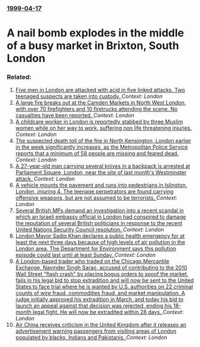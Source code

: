 ### [1999-04-17](/news/1999/04/17/index.md)

#  A nail bomb explodes in the middle of a busy market in Brixton, South London




### Related:

1. [Five men in London are attacked with acid in five linked attacks. Two teenaged suspects are taken into custody. ](/news/2017/07/13/five-men-in-london-are-attacked-with-acid-in-five-linked-attacks-two-teenaged-suspects-are-taken-into-custody.md) _Context: London_
2. [A large fire breaks out at the Camden Markets in North West London, with over 70 firefighters and 10 firetrucks attending the scene. No casualties have been reported. ](/news/2017/07/10/a-large-fire-breaks-out-at-the-camden-markets-in-north-west-london-with-over-70-firefighters-and-10-firetrucks-attending-the-scene-no-casu.md) _Context: London_
3. [A childcare worker in London is reportedly stabbed by three Muslim women while on her way to work, suffering non life threatening injuries. ](/news/2017/06/7/a-childcare-worker-in-london-is-reportedly-stabbed-by-three-muslim-women-while-on-her-way-to-work-suffering-non-life-threatening-injuries.md) _Context: London_
4. [The suspected death toll of the fire in North Kensington, London earlier in the week significantly increases, as the Metropolitan Police Service reports that a minimum of 58 people are missing and feared dead. ](/news/2017/06/17/the-suspected-death-toll-of-the-fire-in-north-kensington-london-earlier-in-the-week-significantly-increases-as-the-metropolitan-police-ser.md) _Context: London_
5. [A 27-year-old man carrying several knives in a backpack is arrested at Parliament Square, London, near the site of last month's Westminster attack. ](/news/2017/04/27/a-27-year-old-man-carrying-several-knives-in-a-backpack-is-arrested-at-parliament-square-london-near-the-site-of-last-month-s-westminster.md) _Context: London_
6. [A vehicle mounts the pavement and runs into pedestrians in Islington, London, injuring 4. The teenage perpetrators are found carrying offensive weapons, but are not assumed to be terrorists. ](/news/2017/03/25/a-vehicle-mounts-the-pavement-and-runs-into-pedestrians-in-islington-london-injuring-4-the-teenage-perpetrators-are-found-carrying-offens.md) _Context: London_
7. [Several British MPs demand an investigation into a recent scandal in which an Israeli embassy official in London had conspired to damage the reputation of several British politicians in response to the recent United Nations Security Council resolution. ](/news/2017/01/8/several-british-mps-demand-an-investigation-into-a-recent-scandal-in-which-an-israeli-embassy-official-in-london-had-conspired-to-damage-the.md) _Context: London_
8. [London Mayor Sadiq Khan declares a public health emergency for at least the next three days because of high levels of air pollution in the London area. The Department for Environment says this pollution episode could last until at least Sunday. ](/news/2017/01/18/london-mayor-sadiq-khan-declares-a-public-health-emergency-for-at-least-the-next-three-days-because-of-high-levels-of-air-pollution-in-the-l.md) _Context: London_
9. [A London-based trader who traded on the Chicago Mercantile Exchange, Navinder Singh Sarao, accused of contributing to the 2010 Wall Street "flash crash" by placing bogus orders to spoof the market, fails in his legal bid to stop extradition and will now be sent to the United States to face trial where he is wanted by U.S. authorities on 22 criminal counts of wire fraud, commodities fraud, and market manipulation. A judge initially approved his extradition in March, and today his bid to launch an appeal against that decision was rejected, ending his 18-month legal fight. He will now be extradited within 28 days. ](/news/2016/10/14/a-london-based-trader-who-traded-on-the-chicago-mercantile-exchange-navinder-singh-sarao-accused-of-contributing-to-the-2010-wall-street.md) _Context: London_
10. [Air China receives criticism in the United Kingdom after it releases an advertisement warning passengers from visiting areas of London populated by blacks, Indians and Pakistanis. ](/news/2016/09/7/air-china-receives-criticism-in-the-united-kingdom-after-it-releases-an-advertisement-warning-passengers-from-visiting-areas-of-london-popul.md) _Context: London_

